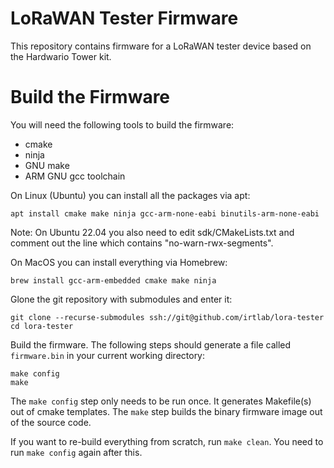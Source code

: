 # LoRaWAN Tester Firmware

This repository contains firmware for a LoRaWAN tester device based on the Hardwario Tower kit.

# Build the Firmware
You will need the following tools to build the firmware:
  - cmake
  - ninja
  - GNU make
  - ARM GNU gcc toolchain

On Linux (Ubuntu) you can install all the packages via apt:
```
apt install cmake make ninja gcc-arm-none-eabi binutils-arm-none-eabi
```
Note: On Ubuntu 22.04 you also need to edit sdk/CMakeLists.txt and comment out the line which contains "no-warn-rwx-segments".

On MacOS you can install everything via Homebrew:
```
brew install gcc-arm-embedded cmake make ninja
```

Glone the git repository with submodules and enter it:
```
git clone --recurse-submodules ssh://git@github.com/irtlab/lora-tester
cd lora-tester
```
Build the firmware. The following steps should generate a file called `firmware.bin` in your current working directory:
```
make config
make
```
The `make config` step only needs to be run once. It generates Makefile(s) out of cmake templates. The `make` step builds the binary firmware image out of the source code.

If you want to re-build everything from scratch, run `make clean`. You need to run `make config` again after this.
